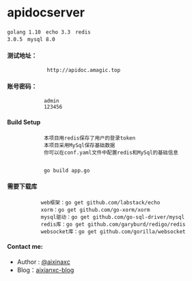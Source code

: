 # apidocserver

<code>golang 1.10</code> &nbsp; <code>echo 3.3</code> &nbsp; <code>redis 3.0.5</code> &nbsp; <code>mysql 8.0</code>

#### 测试地址：
                 http://apidoc.amagic.top

#### 账号密码：
                admin
                123456


#### Build Setup
                本项目用redis保存了用户的登录token
                本项目采用MySql保存基础数据
                你可以在conf.yaml文件中配置redis和MySql的基础信息


                go build app.go

#### 需要下载库
               web框架：go get github.com/labstack/echo
               xorm：go get github.com/go-xorm/xorm
               mysql驱动：go get github.com/go-sql-driver/mysql
               redis库：go get github.com/garyburd/redigo/redis
               websocket库：go get github.com/gorilla/websocket



#### Contact me:
* Author : [@aixinaxc][1]
* Blog：[aixianxc-blog][2]

[1]: http://www.amagic.top/
[2]: https://blog.csdn.net/aixinaxc/
